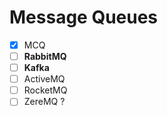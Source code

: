# Message Queues

- [x] MCQ
- [ ] **RabbitMQ**
- [ ] **Kafka**
- [ ] ActiveMQ
- [ ] RocketMQ
- [ ] ZereMQ ?
